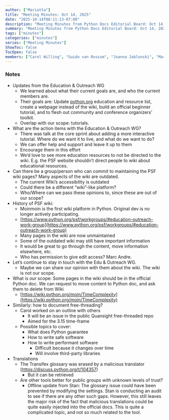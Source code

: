 ```yaml
---
author: ["Mariatta"]
title: "Meeting Minutes: Oct 14, 2025"
date: "2025-10-14T08:11:13-07:00"
description: "Meeting Minutes from Python Docs Editorial Board: Oct 14, 2025"
summary: "Meeting Minutes from Python Docs Editorial Board: Oct 14, 2025"
tags: ["minutes"]
categories: ["minutes"]
series: ["Meeting Minutes"]
ShowToc: false
TocOpen: false
members: ["Carol Willing", "Guido van Rossum", "Joanna Jablonski", "Mariatta", "Ned Batchelder"]
---
```


### Notes


* Updates from the Education & Outreach WG
    * We learned about what their current goals are, and who the current members are.
    * Their goals are: Update [python.org](python.org) education and resource list, create a webpage instead of the wiki, build an official beginner tutorial, and to flesh out community and conference organizers' toolkit.
    * Overlap with our scope: tutorials.
* What are the action items with the Education & Outreach WG?
    * There was talk at the core sprint about adding a more interactive tutorial. Where do we want it to live, and what do we want to do?
    * We can offer help and support and leave it up to them
    * Encourage them in this effort
    * We’d love to see more education resources to not be directed to the wiki. E.g. the PSF website shouldn’t direct people to wiki about educational resources.
* Can there be a group/person who can commit to maintaining the PSF wiki pages? Many aspects of the wiki are outdated.
    * The current Wiki’s accessibility is outdated
    * Could there be a different “wiki”-like platform?
    * Who/Where can we pass these opinions to, since these are out of our scope?
* History of PSF wiki:
    * Moinmoin is the first wiki platform in Python. Original dev is no longer actively participating.
    * [https://www.python.org/psf/workgroups/#education-outreach-work-group](https://www.python.org/psf/workgroups/#education-outreach-work-group)
    * Many pages in the wiki are now unmaintained
    * Some of the outdated wiki may still have important information
    * It would be great to go through the content, move information elsewhere, etc.
    * Who has permission to give edit access? Marc Andre.
* Let’s continue to stay in touch with the Edu & Outreach WG.
    * Maybe we can share our opinion with them about the wiki. The wiki is not our scope.
* What is our scope: Some pages in the wiki should be in the official Python doc. We can request to move content to Python doc, and ask them to delete from Wiki
    * [https://wiki.python.org/moin/TimeComplexity](https://wiki.python.org/moin/TimeComplexity) 
* Similarly: how to document free-threading?
    * Carol worked on an outline with others
        * It will be an issue in the public Quansight free-threaded repo
        * Aimed for the 3.15 time-frame
    * Possible topics to cover:
        * What does Python guarantee
        * How to write safe software
        * How to write performant software
            * Difficult because it changes over time
            * Will involve third-party libraries
* Translations
    * The Transifex glossary was erased by a malicious translator (https://discuss.python.org/t/104357)
        * But it can be retrieved
    * Are other tools better for public groups with unknown levels of trust?
        * Offline update from Stan: The glossary issue could have been prevented by modifying the settings. Stan is conducting an audit to see if there are any other such gaps.
          However, this still leaves the major risk of the fact that malicious translations could be quite easily injected into the official docs.
          This is quite a complicated topic, and not so much related to the tool.    
